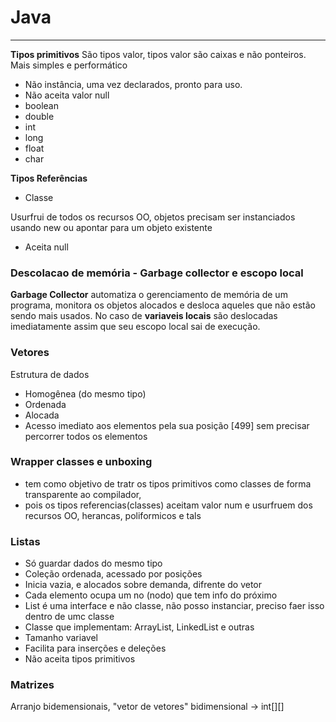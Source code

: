 # Java

****
**Tipos primitivos**
São tipos valor, tipos valor são caixas e não ponteiros.
Mais simples e performático
- Não instância, uma vez declarados, pronto para uso.
- Não aceita valor null
- boolean
- double
- int
- long
- float
- char

**Tipos Referências**
- Classe

Usurfrui de todos os recursos OO, objetos precisam ser instanciados usando new ou 
apontar para um objeto existente
- Aceita null

### Descolacao de memória - Garbage collector e escopo local
**Garbage Collector** automatiza o gerenciamento de memória de um programa, monitora os objetos alocados
e desloca aqueles que não estão sendo mais usados.
No caso de **variaveis locais** são deslocadas imediatamente assim que seu escopo local sai de execução.

### Vetores
Estrutura de dados
- Homogênea (do mesmo tipo)
- Ordenada
- Alocada
- Acesso imediato aos elementos pela sua posição [499] sem precisar percorrer todos os elementos

### Wrapper classes e unboxing
- tem como objetivo de tratr os tipos primitivos como classes de forma transparente ao compilador,
- pois os tipos referencias(classes) aceitam valor num e usurfruem dos recursos OO, herancas, poliformicos e tals

### Listas
- Só guardar dados do mesmo tipo
- Coleção ordenada, acessado por posições
- Inicia vazia, e alocados sobre demanda, difrente do vetor
- Cada elemento ocupa um no (nodo) que tem info do próximo
- List é uma interface e não classe, não posso instanciar, preciso faer isso dentro de umc classe
- Classe que implementam: ArrayList, LinkedList e outras
- Tamanho variavel
- Facilita para inserções e deleções
- Não aceita tipos primitivos

### Matrizes
 Arranjo bidemensionais, "vetor de vetores"
 bidimensional -> int[][]